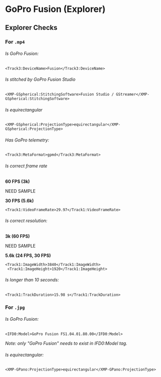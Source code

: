 # GoPro Fusion (Explorer)

## Explorer Checks

### For `.mp4`

###### Is GoPro Fusion:

```
<Track3:DeviceName>Fusion</Track3:DeviceName>
```

###### Is stitched by GoPro Fusion Studio

```
<XMP-GSpherical:StitchingSoftware>Fusion Studio / GStreamer</XMP-GSpherical:StitchingSoftware>
```

###### Is equirectangular 

```
<XMP-GSpherical:ProjectionType>equirectangular</XMP-GSpherical:ProjectionType>
```

###### Has GoPro telemetry:

```
<Track3:MetaFormat>gpmd</Track3:MetaFormat>
```

###### Is correct frame rate

**60 FPS (3k)**

NEED SAMPLE

**30 FPS (5.6k)**

```
<Track1:VideoFrameRate>29.97</Track1:VideoFrameRate>
```

###### Is correct resolution:

**3k (60 FPS)**

NEED SAMPLE

**5.6k (24 FPS, 30 FPS)**

```
<Track1:ImageWidth>3840</Track1:ImageWidth>
 <Track1:ImageHeight>1920</Track1:ImageHeight>
```

###### Is longer than 10 seconds:

```
<Track1:TrackDuration>15.98 s</Track1:TrackDuration>
```

### For `.jpg`

###### Is GoPro Fusion:

```
<IFD0:Model>GoPro Fusion FS1.04.01.80.00</IFD0:Model>
```

_Note: only "GoPro Fusion" needs to exist in IFD0:Model tag._

###### Is equirectangular:

```
<XMP-GPano:ProjectionType>equirectangular</XMP-GPano:ProjectionType>
```